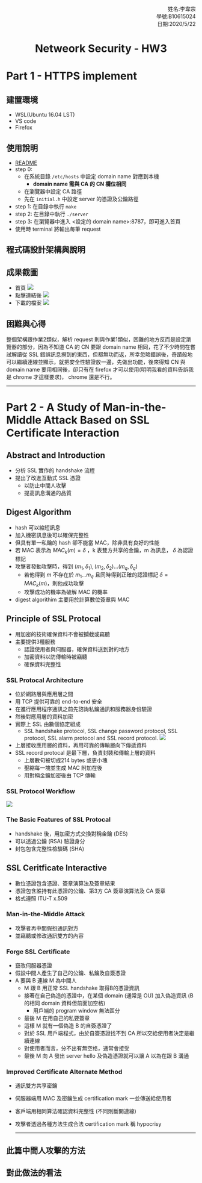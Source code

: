 <p style="text-align:right;">
姓名:李韋宗<br>
學號:B10615024<br>
日期:2020/5/22<br>
</p>

<h1 style="text-align:center;"> Netweork Security - HW3

# Part 1 - HTTPS implement

## 建置環境
* WSL(Ubuntu 16.04 LST)
* VS code
* Firefox

## 使⽤說明
* [README](https://github.com/DannyLeee/simple-HTTPS-server/blob/master/README.md)
* step 0:
    * 在系統目錄 `/etc/hosts` 中設定 domain name 對應到本機
        * **domain name 需與 CA 的 CN 欄位相同**
    * 在瀏覽器中設定 CA 路徑
    * 先在 `initial.h` 中設定 server 的憑證及公鑰路徑
* step 1: 在目錄中執行 `make`
* step 2: 在目錄中執行 `./server`
* step 3: 在瀏覽器中進入 <設定的 domain name>:8787，即可進入首頁
* 使用時 terminal 將輸出每筆 request

## 程式碼設計架構與說明

## 成果截圖
* 首頁
![](https://i.imgur.com/4k3ef5d.png)
* 點擊連結後
![](https://i.imgur.com/566qJuB.png)
* 下載的檔案
![](https://i.imgur.com/KUrjDr4.png)

## 困難與⼼得
整個架構跟作業2類似，解析 request 則與作業1類似，困難的地方反而是設定瀏覽器的部分，因為不知道 CA 的 CN 要跟 domain name 相同，花了不少時間在嘗試解讀從 SSL 錯誤訊息撈到的東西，但都無功而返，所幸忽略錯誤後，奇蹟般地可以繼續連線並顯示，就把安全性驗證放一邊，先做出功能，後來得知 CN 與 domain name 要用相同後，卻只有在 firefox 才可以使用(明明我看的資料告訴我是 chrome 才這樣要求)， chrome 還是不行。


---
# Part 2 - A Study of Man-in-the-Middle Attack Based on SSL Certificate Interaction

## Abstract and Introduction
* 分析 SSL 實作的 handshake 流程
* 提出了改進互動式 SSL 憑證
    * 以防止中間人攻擊
    * 提高訊息溝通的品質

## Digest Algorithm
* hash 可以縮短訊息
* 加入機密訊息後可以確保完整性
* 但具有單一私鑰的 hash 卻不能當 MAC，除非具有良好的性能
* 若 MAC 表示為 $MAC_k(m) = \delta$ ，k 表雙方共享的金鑰，m 為訊息， $\delta$ 為認證標記
* 攻擊者發動攻擊時，得到 $(m_1, \delta_1), (m_2, \delta_2) ... (m_q, \delta_q)$
    * 若他得到 $m$ 不存在於 $m_1 ... m_q$ 且同時得到正確的認證標記 $\delta = MAC_k(m)$，則他成功攻擊
    * 攻擊成功的機率為破解 MAC 的機率
* digest algorithim 主要用於計算數位簽章與 MAC

## Principle of SSL Protocal
* 用加密的技術確保資料不會被攔截或竊聽
* 主要提供3種服務
    * 認證使用者與伺服器，確保資料送到對的地方
    * 加密資料以防傳輸時被竊聽
    * 確保資料完整性

### SSL Protocal Architecture
* 位於網路層與應用層之間
* 用 TCP 提供可靠的 end-to-end 安全
* 在進行應用程序通訊之前先諮詢私鑰通訊和服務器身份驗證
* 然後對應用層的資料加密
* 實際上 SSL 由數個協定組成
    * SSL handshake protocol, SSL change password protocol, SSL protocol, SSL alarm protocol and SSL record protocol.
![](https://i.imgur.com/x9e7lr8.png)
* 上層接收應用層的資料，再用可靠的傳輸層向下傳遞資料
* SSL record protocal 是最下層，負責封裝和傳輸上層的資料
    * 上層數句被切成214 bytes 或更小塊
    * 壓縮每一塊並生成 MAC 附加在後
    * 用對稱金鑰加密後由 TCP 傳輸

### SSL Protocol Workflow
![](https://i.imgur.com/qLwihs1.png)

### The Basic Features of SSL Protocal
* handshake 後，用加密方式交換對稱金鑰 (DES)
* 可以透過公鑰 (RSA) 驗證身分
* 封包包含完整性檢驗碼 (SHA)

## SSL Ceritficate Interactive
* 數位憑證包含憑證、簽章演算法及簽章結果
* 憑證包含誰持有此憑證的公鑰、第3方 CA 簽章演算法及 CA 簽章
* 格式遵照  ITU-T x.509

### Man-in-the-Middle Attack
* 攻擊者再中間假扮通訊對方
* 並竊聽或修改通訊雙方的內容

### Forge SSL Certificate
* 竄改伺服器憑證
* 假設中間人產生了自己的公鑰、私鑰及自簽憑證
* A 要與 B 連線 M 為中間人
    * M 跟 B 用正常 SSL handshake 取得B的憑證資訊
    * 接著在自己偽造的憑證中，在某個 domain (通常是 OU) 加入偽造資訊 (B 的相同 domain 資料但前面加空格)
        * 用戶端的 program window 無法區分
    * 最後 M 在用自己的私要簽章
    * 這樣 M 就有一個偽造 B 的自簽憑證了
    * 對於 SSL 用戶端程式，由於自簽憑證找不到 CA 所以交給使用者決定是繼續連線
    * 對使用者而言，分不出有無空格，通常會接受
    * 最後 M 向 A 發出 server hello 及偽造憑證就可以讓 A 以為在跟 B 溝通

### Improved Certificate Alternate Method
* 通訊雙方共享密鑰
* 伺服器端用 MAC 及密鑰生成 certification mark 一並傳送給使用者
* 客戶端用相同算法確認資料完整性 (不同則斷開連線)
* 攻擊者透過各種方法生成合法 certification mark 稱 hypocrisy

    ---

## 此篇中間⼈攻擊的⽅法

## 對此做法的看法

